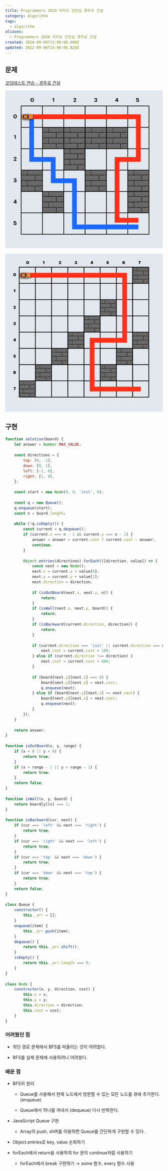 ```yaml
---
title: Programmers 2020 카카오 인턴십 경주로 건설
category: Algorithm
tags:
  - algorithm
aliases:
  - Programmers 2020 카카오 인턴십 경주로 건설
created: 2020-09-08T15:00:00.000Z
updated: 2022-09-06T14:00:06.820Z
---
```


<Metadata />

## 문제

[코딩테스트 연습 - 경주로 건설](https://programmers.co.kr/learn/courses/30/lessons/67259?language=javascript)

![2020-kakao-internship-image-0](./images/2020-kakao-internship-image-0.png)

![2020-kakao-internship-image-1](./images/2020-kakao-internship-image-1.png)

## 구현

```javascript
function solution(board) {
	let answer = Number.MAX_VALUE;

	const directions = {
		top: [0, -1],
		down: [0, 1],
		left: [-1, 0],
		right: [1, 0],
	};

	const start = new Node(0, 0, 'init', 0);

	const q = new Queue();
	q.enqueue(start);
	const n = board.length;

	while (!q.isEmpty()) {
		const current = q.dequeue();
		if (current.x === n - 1 && current.y === n - 1) {
			answer = answer > current.cost ? current.cost : answer;
			continue;
		}

		Object.entries(directions).forEach(([direction, value]) => {
			const next = new Node();
			next.x = current.x + value[0];
			next.y = current.y + value[1];
			next.direction = direction;

			if (isOutBoard(next.x, next.y, n)) {
				return;
			}
			if (isWall(next.x, next.y, board)) {
				return;
			}
			if (isBackward(current.direction, direction)) {
				return;
			}

			if (current.direction === 'init' || current.direction === direction) {
				next.cost = current.cost + 100;
			} else if (current.direction !== direction) {
				next.cost = current.cost + 600;
			}

			if (board[next.y][next.x] === 0) {
				board[next.y][next.x] = next.cost;
				q.enqueue(next);
			} else if (board[next.y][next.x] >= next.cost) {
				board[next.y][next.x] = next.cost;
				q.enqueue(next);
			}
		});
	}

	return answer;
}

function isOutBoard(x, y, range) {
	if (x < 0 || y < 0) {
		return true;
	}
	if (x > range - 1 || y > range - 1) {
		return true;
	}
	return false;
}

function isWall(x, y, board) {
	return board[y][x] === 1;
}

function isBackward(cur, next) {
	if (cur === 'left' && next === 'right') {
		return true;
	}
	if (cur === 'right' && next === 'left') {
		return true;
	}
	if (cur === 'top' && next === 'down') {
		return true;
	}
	if (cur === 'down' && next === 'top') {
		return true;
	}
	return false;
}

class Queue {
	constructor() {
		this._arr = [];
	}
	enqueue(item) {
		this._arr.push(item);
	}
	dequeue() {
		return this._arr.shift();
	}
	isEmpty() {
		return this._arr.length === 0;
	}
}

class Node {
	constructor(x, y, direction, cost) {
		this.x = x;
		this.y = y;
		this.direction = direction;
		this.cost = cost;
	}
}
```

### 어려웠던 점

- 최단 경로 문제에서 BFS를 떠올리는 것이 어려웠다.

- BFS를 실제 문제에 사용하려니 어려웠다.

### 배운 점

- BFS의 원리

  - Queue를 사용해서 현재 노드에서 방문할 수 있는 모든 노드를 큐에 추가한다. (enqueue)

  - Queue에서 하나를 꺼내서 (dequeue) 다시 반복한다.

- JavaScript Queue 구현

  - Array의 push, shift를 이용하면 Queue를 간단하게 구현할 수 있다.

- Object.entries로 key, value 순회하기

- forEach에서 return을 사용하여 for 문의 continue처럼 사용하기

  - forEach에서 break 구현하기 → some 함수, every 함수 사용
